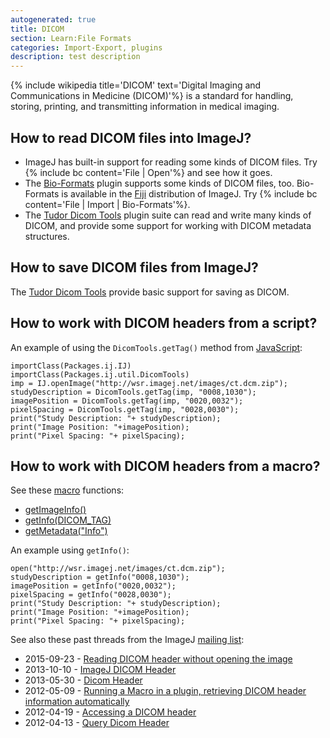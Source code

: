 ```yaml
---
autogenerated: true
title: DICOM
section: Learn:File Formats
categories: Import-Export, plugins
description: test description
---
```



{% include wikipedia title='DICOM' text='Digital Imaging and Communications in Medicine (DICOM)'%} is a standard for handling, storing, printing, and transmitting information in medical imaging.

How to read DICOM files into ImageJ?
------------------------------------

-   ImageJ has built-in support for reading some kinds of DICOM files. Try {% include bc content='File | Open'%} and see how it goes.
-   The [Bio-Formats](/formats/bio-formats) plugin supports some kinds of DICOM files, too. Bio-Formats is available in the [Fiji](/fiji) distribution of ImageJ. Try {% include bc content='File | Import | Bio-Formats'%}.
-   The [Tudor Dicom Tools](http://santec.tudor.lu/project/dicom) plugin suite can read and write many kinds of DICOM, and provide some support for working with DICOM metadata structures.

How to save DICOM files from ImageJ?
------------------------------------

The [Tudor Dicom Tools](http://santec.tudor.lu/project/dicom) provide basic support for saving as DICOM.

How to work with DICOM headers from a script?
---------------------------------------------

An example of using the `DicomTools.getTag()` method from [JavaScript](JavaScript):

    importClass(Packages.ij.IJ)
    importClass(Packages.ij.util.DicomTools)
    imp = IJ.openImage("http://wsr.imagej.net/images/ct.dcm.zip");
    studyDescription = DicomTools.getTag(imp, "0008,1030");
    imagePosition = DicomTools.getTag(imp, "0020,0032");
    pixelSpacing = DicomTools.getTag(imp, "0028,0030");
    print("Study Description: "+ studyDescription);
    print("Image Position: "+imagePosition);
    print("Pixel Spacing: "+ pixelSpacing);

How to work with DICOM headers from a macro?
--------------------------------------------

See these [macro](/scripting/macro) functions:

-   [getImageInfo()](https://imagej.net/developer/macro/functions.html#getImageInfo)
-   [getInfo(DICOM\_TAG)](https://imagej.net/developer/macro/functions.html#getInfo)
-   [getMetadata("Info")](https://imagej.net/developer/macro/functions.html#getMetadata)

An example using `getInfo()`:

    open("http://wsr.imagej.net/images/ct.dcm.zip");
    studyDescription = getInfo("0008,1030");
    imagePosition = getInfo("0020,0032");
    pixelSpacing = getInfo("0028,0030");
    print("Study Description: "+ studyDescription);
    print("Image Position: "+imagePosition);
    print("Pixel Spacing: "+ pixelSpacing);

See also these past threads from the ImageJ [mailing list](Mailing_list):

-   2015-09-23 - [Reading DICOM header without opening the image](http://imagej.1557.x6.nabble.com/Reading-DICOM-header-without-opening-the-image-tp5014426.html)
-   2013-10-10 - [ImageJ DICOM Header](http://imagej.1557.x6.nabble.com/ImageJ-DICOM-Header-tp5005125.html)
-   2013-05-30 - [Dicom Header](http://imagej.1557.x6.nabble.com/Dicom-Header-tp5003154.html)
-   2012-05-09 - [Running a Macro in a plugin, retrieving DICOM header information automatically](http://imagej.1557.x6.nabble.com/Running-a-Macro-in-a-plugin-retrieving-DICOM-header-information-automatically-tp4962557.html)
-   2012-04-19 - [Accessing a DICOM header](http://imagej.1557.x6.nabble.com/Accessing-a-DICOM-header-tt4898551.html)
-   2012-04-13 - [Query Dicom Header](http://imagej.1557.x6.nabble.com/Query-Dicom-Header-tp4877985.html)
